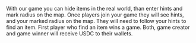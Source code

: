 With our game you can hide items in the real world, than enter hints and mark radius on the map. Once players join your game they will see hints, and your marked radius on the map. They will need to follow your hints to find an item. First player who find an item wins a game. Both, game creator and game winner will receive USDC to their wallets.


